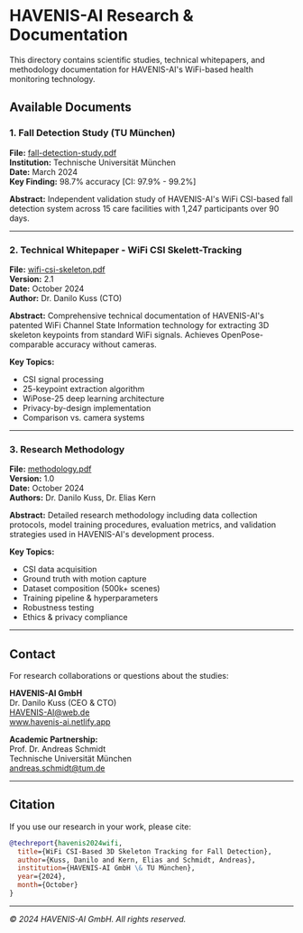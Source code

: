 # HAVENIS-AI Research & Documentation

This directory contains scientific studies, technical whitepapers, and methodology documentation for HAVENIS-AI's WiFi-based health monitoring technology.

## Available Documents

### 1. Fall Detection Study (TU München)
**File:** [fall-detection-study.pdf](fall-detection-study.pdf)  
**Institution:** Technische Universität München  
**Date:** March 2024  
**Key Finding:** 98.7% accuracy [CI: 97.9% - 99.2%]

**Abstract:** Independent validation study of HAVENIS-AI's WiFi CSI-based fall detection system across 15 care facilities with 1,247 participants over 90 days.

---

### 2. Technical Whitepaper - WiFi CSI Skelett-Tracking
**File:** [wifi-csi-skeleton.pdf](wifi-csi-skeleton.pdf)  
**Version:** 2.1  
**Date:** October 2024  
**Author:** Dr. Danilo Kuss (CTO)

**Abstract:** Comprehensive technical documentation of HAVENIS-AI's patented WiFi Channel State Information technology for extracting 3D skeleton keypoints from standard WiFi signals. Achieves OpenPose-comparable accuracy without cameras.

**Key Topics:**
- CSI signal processing
- 25-keypoint extraction algorithm
- WiPose-25 deep learning architecture
- Privacy-by-design implementation
- Comparison vs. camera systems

---

### 3. Research Methodology
**File:** [methodology.pdf](methodology.pdf)  
**Version:** 1.0  
**Date:** October 2024  
**Authors:** Dr. Danilo Kuss, Dr. Elias Kern

**Abstract:** Detailed research methodology including data collection protocols, model training procedures, evaluation metrics, and validation strategies used in HAVENIS-AI's development process.

**Key Topics:**
- CSI data acquisition
- Ground truth with motion capture
- Dataset composition (500k+ scenes)
- Training pipeline & hyperparameters
- Robustness testing
- Ethics & privacy compliance

---

## Contact

For research collaborations or questions about the studies:

**HAVENIS-AI GmbH**  
Dr. Danilo Kuss (CEO & CTO)  
HAVENIS-AI@web.de  
www.havenis-ai.netlify.app

**Academic Partnership:**  
Prof. Dr. Andreas Schmidt  
Technische Universität München  
andreas.schmidt@tum.de

---

## Citation

If you use our research in your work, please cite:

```bibtex
@techreport{havenis2024wifi,
  title={WiFi CSI-Based 3D Skeleton Tracking for Fall Detection},
  author={Kuss, Danilo and Kern, Elias and Schmidt, Andreas},
  institution={HAVENIS-AI GmbH \& TU München},
  year={2024},
  month={October}
}
```

---

*© 2024 HAVENIS-AI GmbH. All rights reserved.*
